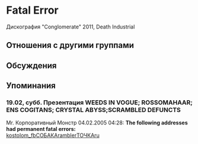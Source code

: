 # Fatal Error

Дискография
"Conglomerate" 2011, Death Industrial

## Отношения с другими группами


## Обсуждения


## Упоминания

### 19.02, субб. Презентация WEEDS IN VOGUE; ROSSOMAHAAR; ENS COGITANS; CRYSTAL ABYSS;SCRAMBLED DEFUNCTS

Mr. Корпоративный Монстр 04.02.2005 04:28:
<B>The following addresses had permanent fatal errors:</B><BR><U>kostolom_fbСОБАКАramblerТОЧКАru</U>

